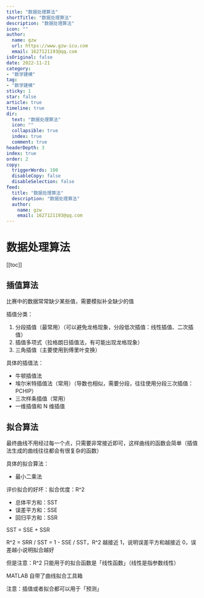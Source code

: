 ```yaml
---
title: "数据处理算法"
shortTitle: "数据处理算法"
description: "数据处理算法"
icon: ""
author: 
  name: gzw
  url: https://www.gzw-icu.com
  email: 1627121193@qq.com
isOriginal: false
date: 2022-11-21
category: 
- "数学建模"
tag:
- "数学建模"
sticky: 1
star: false
article: true
timeline: true
dir:
  text: "数据处理算法"
  icon: ""
  collapsible: true
  index: true
  comment: true
headerDepth: 3
index: true
order: 2
copy:
  triggerWords: 100
  disableCopy: false
  disableSelection: false
feed:
  title: "数据处理算法"
  description: "数据处理算法"
  author:
    name: gzw
    email: 1627121193@qq.com
---
```



# 数据处理算法


[[toc]]

## 插值算法

比赛中的数据常常缺少某些值，需要模拟补全缺少的值

插值分类：

1. 分段插值（最常用）（可以避免龙格现象，分段低次插值：线性插值、二次插值）
2. 插值多项式（拉格朗日插值法，有可能出现龙格现象）
3. 三角插值（主要使用到傅里叶变换）

具体的插值法：

- 牛顿插值法
- 埃尔米特插值法（常用）（导数也相似，需要分段，往往使用分段三次插值：PCHIP）
- 三次样条插值（常用）
- 一维插值和 N 维插值



## 拟合算法

最终曲线不用经过每一个点，只需要非常接近即可，这样曲线的函数会简单（插值法生成的曲线往往都会有很复杂的函数）

具体的拟合算法：

- 最小二乘法

评价拟合的好坏：拟合优度：R^2

- 总体平方和：SST
- 误差平方和：SSE
- 回归平方和：SSR

SST = SSE + SSR

R^2 = SRR / SST = 1 - SSE / SST，R^2 越接近 1，说明误差平方和越接近 0，误差越小说明拟合越好

但是注意：R^2 只能用于的拟合函数是「线性函数」（线性是指参数线性）

MATLAB 自带了曲线拟合工具箱

注意：插值或者拟合都可以用于「预测」